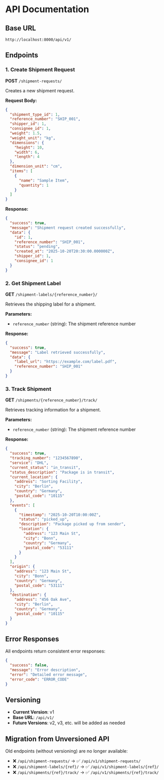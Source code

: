 # API Documentation

## Base URL
```
http://localhost:8000/api/v1/
```

## Endpoints

### 1. Create Shipment Request
**POST** `/shipment-requests/`

Creates a new shipment request.

**Request Body:**
```json
{
  "shipment_type_id": 1,
  "reference_number": "SHIP_001",
  "shipper_id": 1,
  "consignee_id": 1,
  "weight": 1.5,
  "weight_unit": "kg",
  "dimensions": {
    "height": 10,
    "width": 6,
    "length": 4
  },
  "dimension_unit": "cm",
  "items": [
    {
      "name": "Sample Item",
      "quantity": 1
    }
  ]
}
```

**Response:**
```json
{
  "success": true,
  "message": "Shipment request created successfully",
  "data": {
    "id": 1,
    "reference_number": "SHIP_001",
    "status": "pending",
    "created_at": "2025-10-20T20:30:00.000000Z",
    "shipper_id": 1,
    "consignee_id": 1
  }
}
```

### 2. Get Shipment Label
**GET** `/shipment-labels/{reference_number}/`

Retrieves the shipping label for a shipment.

**Parameters:**
- `reference_number` (string): The shipment reference number

**Response:**
```json
{
  "success": true,
  "message": "Label retrieved successfully",
  "data": {
    "label_url": "https://example.com/label.pdf",
    "reference_number": "SHIP_001"
  }
}
```

### 3. Track Shipment
**GET** `/shipments/{reference_number}/track/`

Retrieves tracking information for a shipment.

**Parameters:**
- `reference_number` (string): The shipment reference number

**Response:**
```json
{
  "success": true,
  "tracking_number": "1234567890",
  "service": "DHL",
  "current_status": "in_transit",
  "status_description": "Package is in transit",
  "current_location": {
    "address": "Sorting Facility",
    "city": "Berlin",
    "country": "Germany",
    "postal_code": "10115"
  },
  "events": [
    {
      "timestamp": "2025-10-20T10:00:00Z",
      "status": "picked_up",
      "description": "Package picked up from sender",
      "location": {
        "address": "123 Main St",
        "city": "Bonn",
        "country": "Germany",
        "postal_code": "53111"
      }
    }
  ],
  "origin": {
    "address": "123 Main St",
    "city": "Bonn",
    "country": "Germany",
    "postal_code": "53111"
  },
  "destination": {
    "address": "456 Oak Ave",
    "city": "Berlin",
    "country": "Germany",
    "postal_code": "10115"
  }
}
```

## Error Responses

All endpoints return consistent error responses:

```json
{
  "success": false,
  "message": "Error description",
  "error": "Detailed error message",
  "error_code": "ERROR_CODE"
}
```

## Versioning

- **Current Version**: v1
- **Base URL**: `/api/v1/`
- **Future Versions**: v2, v3, etc. will be added as needed

## Migration from Unversioned API

Old endpoints (without versioning) are no longer available:
- ❌ `/api/shipment-requests/` → ✅ `/api/v1/shipment-requests/`
- ❌ `/api/shipment-labels/{ref}/` → ✅ `/api/v1/shipment-labels/{ref}/`
- ❌ `/api/shipments/{ref}/track/` → ✅ `/api/v1/shipments/{ref}/track/`
